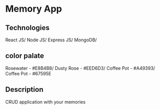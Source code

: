 # Memory App
## Technologies
React JS/
Node JS/
Express JS/
MongoDB/

## color palate
Rosewater - #E8B4B8/
Dusty Rose - #EED6D3/
Coffee Pot - #A49393/
Coffee Pot - #67595E

## Description
CRUD application with your memories